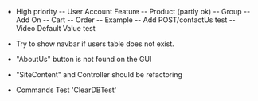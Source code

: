 - High priority
 -- User Account Feature
 -- Product (partly ok)
 -- Group
 -- Add On 
 -- Cart
 -- Order
 -- Example
 -- Add POST/contactUs test
 -- Video Default Value test



- Try to show navbar if users table does not exist.
- "AboutUs" button is not found on the GUI
- "SiteContent" and Controller should be refactoring
- Commands Test 'ClearDBTest'